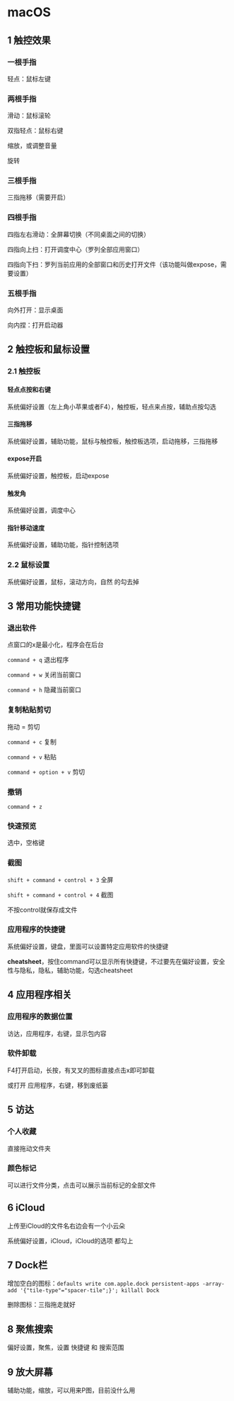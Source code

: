 # macOS

## 1 触控效果

### 一根手指

轻点：鼠标左键

### 两根手指

滑动：鼠标滚轮

双指轻点：鼠标右键

缩放，或调整音量

旋转

### 三根手指

三指拖移（需要开启）

### 四根手指

四指左右滑动：全屏幕切换（不同桌面之间的切换）

四指向上扫：打开调度中心（罗列全部应用窗口）

四指向下扫：罗列当前应用的全部窗口和历史打开文件（该功能叫做expose，需要设置）

### 五根手指

向外打开：显示桌面

向内捏：打开启动器

## 2 触控板和鼠标设置

### 2.1 触控板

#### 轻点点按和右键

系统偏好设置（左上角小苹果或者F4），触控板，轻点来点按，辅助点按勾选

#### 三指拖移

系统偏好设置，辅助功能，鼠标与触控板，触控板选项，启动拖移，三指拖移

#### expose开启

系统偏好设置，触控板，启动expose

#### 触发角

系统偏好设置，调度中心

#### 指针移动速度

系统偏好设置，辅助功能，指针控制选项

### 2.2 鼠标设置

系统偏好设置，鼠标，滚动方向，自然 的勾去掉

## 3 常用功能快捷键

### 退出软件

点窗口的x是最小化，程序会在后台

`command + q` 退出程序

`command + w` 关闭当前窗口

`command + h` 隐藏当前窗口

### 复制粘贴剪切

拖动 = 剪切

`command + c` 复制

`command + v` 粘贴

`command + option + v` 剪切

### 撤销

`command + z`

### 快速预览

选中，空格键

### 截图

```shift + command + control + 3``` 全屏

```shift + command + control + 4``` 截图

不按control就保存成文件

### 应用程序的快捷键

系统偏好设置，键盘，里面可以设置特定应用软件的快捷键

**cheatsheet**，按住command可以显示所有快捷键，不过要先在偏好设置，安全性与隐私，隐私，辅助功能，勾选cheatsheet

## 4 应用程序相关

### 应用程序的数据位置

访达，应用程序，右键，显示包内容

### 软件卸载

F4打开启动，长按，有叉叉的图标直接点击x即可卸载

或打开 应用程序，右键，移到废纸篓

## 5 访达

### 个人收藏

直接拖动文件夹

### 颜色标记

可以进行文件分类，点击可以展示当前标记的全部文件

## 6 iCloud

上传至iCloud的文件名右边会有一个小云朵

系统偏好设置，iCloud，iCloud的选项  都勾上

## 7 Dock栏

增加空白的图标：```defaults write com.apple.dock persistent-apps -array-add '{"tile-type"="spacer-tile";}'; killall Dock```

删除图标：三指拖走就好

## 8 聚焦搜索

偏好设置，聚焦，设置 快捷键 和 搜索范围

## 9 放大屏幕

辅助功能，缩放，可以用来P图，目前没什么用

